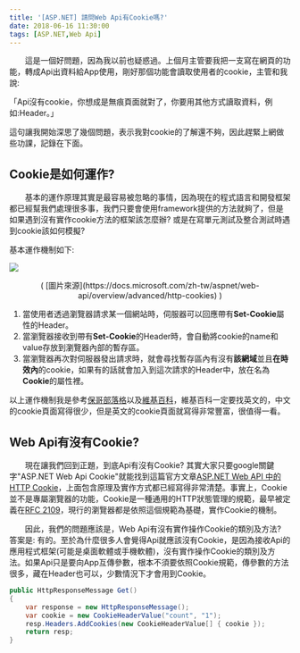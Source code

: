 ```yaml
---
title: '[ASP.NET] 請問Web Api有Cookie嗎?'
date: 2018-06-16 11:30:00
tags: [ASP.NET,Web Api]
---
```


&emsp;&emsp;這是一個好問題，因為我以前也疑惑過。上個月主管要我把一支寫在網頁的功能，轉成Api出資料給App使用，剛好那個功能會讀取使用者的cookie，主管和我說:

「Api沒有cookie，你想成是無痕頁面就對了，你要用其他方式讀取資料，例如:Header。」

這句讓我開始深思了幾個問題，表示我對cookie的了解還不夠，因此趕緊上網做些功課，記錄在下面。

<!-- more --> 

## Cookie是如何運作?

&emsp;&emsp;基本的運作原理其實是最容易被忽略的事情，因為現在的程式語言和開發框架都已經幫我們處理很多事，我們只要會使用framework提供的方法就夠了，但是如果遇到沒有實作cookie方法的框架該怎麼辦? 或是在寫單元測試及整合測試時遇到cookie該如何模擬? 

基本運作機制如下:

![](cookie.png) 
<center>( [圖片來源](https://docs.microsoft.com/zh-tw/aspnet/web-api/overview/advanced/http-cookies) )</center>

1. 當使用者透過瀏覽器請求某一個網站時，伺服器可以回應帶有**Set-Cookie**屬性的Header。
2. 當瀏覽器接收到帶有**Set-Cookie**的Header時，會自動將cookie的name和value存放到瀏覽器內部的暫存區。
3. 當瀏覽器再次對伺服器發出請求時，就會尋找暫存區內有沒有**該網域**並且**在時效內**的cookie，如果有的話就會加入到這次請求的Header中，放在名為**Cookie**的屬性裡。

以上運作機制我是參考[保哥部落格](https://blog.miniasp.com/post/2008/02/22/Explain-HTTP-Cookie-in-Detail.aspx)以及[維基百科](https://en.wikipedia.org/wiki/HTTP_cookie)，維基百科一定要找英文的，中文的cookie頁面寫得很少，但是英文的cookie頁面就寫得非常豐富，很值得一看。

## Web Api有沒有Cookie?
&emsp;&emsp;現在讓我們回到正題，到底Api有沒有Cookie? 其實大家只要google關鍵字"ASP.NET Web Api Cookie"就能找到這篇官方文章[ASP.NET Web API 中的HTTP Cookie](https://docs.microsoft.com/zh-tw/aspnet/web-api/overview/advanced/http-cookies)，上面包含原理及實作方式都已經寫得非常清楚。事實上，Cookie並不是專屬瀏覽器的功能，Cookie是一種通用的HTTP狀態管理的規範，最早被定義在[RFC 2109](https://tools.ietf.org/html/rfc2109)，現行的瀏覽器都是依照這個規範為基礎，實作Cookie的機制。

&emsp;&emsp;因此，我們的問題應該是，Web Api有沒有實作操作Cookie的類別及方法? 答案是: 有的。至於為什麼很多人會覺得Api就應該沒有Cookie，是因為接收Api的應用程式框架(可能是桌面軟體或手機軟體)，沒有實作操作Cookie的類別及方法。如果Api只是要向App互傳參數，根本不須要依照Cookie規範，傳參數的方法很多，藏在Header也可以，少數情況下才會用到Cookie。

``` cs
public HttpResponseMessage Get()
{
    var response = new HttpResponseMessage();
    var cookie = new CookieHeaderValue("count", "1");
    resp.Headers.AddCookies(new CookieHeaderValue[] { cookie });
    return resp;
}
```


